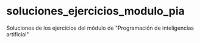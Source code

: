 # soluciones_ejercicios_modulo_pia
Soluciones de los ejercicios del módulo de "Programación de inteligencias artificial"
